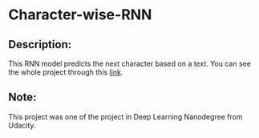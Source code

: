 # Character-wise-RNN

## Description:
This RNN model predicts the next character based on a text. You can see the whole project through this [link](https://mosaabmuhammed.github.io/Character-wise-RNN/Character_Level_RNN_Solution.html).

## Note:
This project was one of the project in Deep Learning Nanodegree from Udacity.

